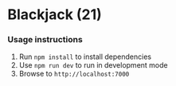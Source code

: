 # Blackjack (21) #

### Usage instructions ###

1. Run `npm install` to install dependencies
2. Use `npm run dev` to run in development mode
3. Browse to `http://localhost:7000`